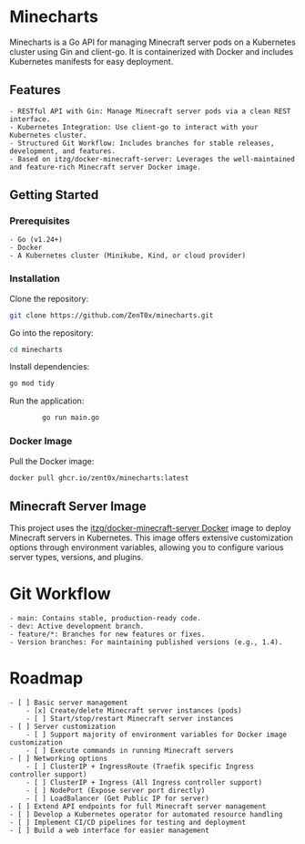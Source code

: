 # Minecharts
Minecharts is a Go API for managing Minecraft server pods on a Kubernetes cluster using Gin and client-go. It is containerized with Docker and includes Kubernetes manifests for easy deployment.

## Features
    - RESTful API with Gin: Manage Minecraft server pods via a clean REST interface.
    - Kubernetes Integration: Use client-go to interact with your Kubernetes cluster.
    - Structured Git Workflow: Includes branches for stable releases, development, and features.
    - Based on itzg/docker-minecraft-server: Leverages the well-maintained and feature-rich Minecraft server Docker image.

## Getting Started
### Prerequisites
    - Go (v1.24+)
    - Docker
    - A Kubernetes cluster (Minikube, Kind, or cloud provider)

### Installation
Clone the repository:
```bash
git clone https://github.com/ZenT0x/minecharts.git
```

Go into the repository:
```bash
cd minecharts
```

Install dependencies:
```bash
go mod tidy
```

Run the application:
```bash
        go run main.go
```

### Docker Image

Pull the Docker image:
```bash
docker pull ghcr.io/zent0x/minecharts:latest
```

## Minecraft Server Image
This project uses the [itzg/docker-minecraft-server Docker](https://github.com/itzg/docker-minecraft-server) image to deploy Minecraft servers in Kubernetes. This image offers extensive customization options through environment variables, allowing you to configure various server types, versions, and plugins.

# Git Workflow
    - main: Contains stable, production-ready code.
    - dev: Active development branch.
    - feature/*: Branches for new features or fixes.
    - Version branches: For maintaining published versions (e.g., 1.4).

# Roadmap
    - [ ] Basic server management
        - [x] Create/delete Minecraft server instances (pods)
        - [ ] Start/stop/restart Minecraft server instances
    - [ ] Server customization
        - [ ] Support majority of environment variables for Docker image customization
        - [ ] Execute commands in running Minecraft servers
    - [ ] Networking options
        - [ ] ClusterIP + IngressRoute (Traefik specific Ingress controller support)
        - [ ] ClusterIP + Ingress (All Ingress controller support)
        - [ ] NodePort (Expose server port directly)
        - [ ] LoadBalancer (Get Public IP for server)
    - [ ] Extend API endpoints for full Minecraft server management
    - [ ] Develop a Kubernetes operator for automated resource handling
    - [ ] Implement CI/CD pipelines for testing and deployment
    - [ ] Build a web interface for easier management
